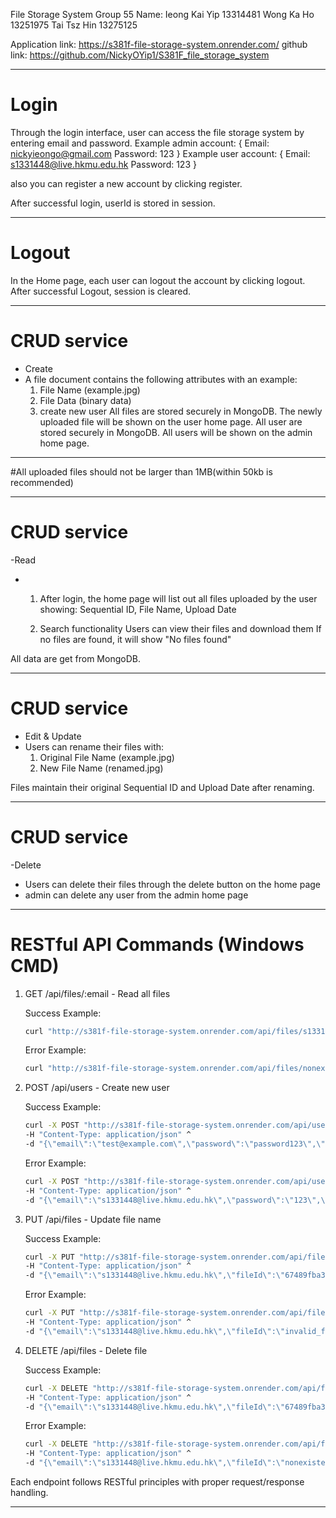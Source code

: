 File Storage System
Group 55
Name: 
Ieong Kai Yip 13314481
Wong Ka Ho 13251975
Tai Tsz Hin 13275125

Application link: https://s381f-file-storage-system.onrender.com/
github link: https://github.com/NickyOYip1/S381F_file_storage_system
********************************************
# Login
Through the login interface, user can access the file storage system by entering email and password.
Example admin account:
{
Email: nickyieongo@gmail.com
Password: 123
}
Example user account:
{
Email: s1331448@live.hkmu.edu.hk
Password: 123
}

also you can register a new account by clicking register.

After successful login, userId is stored in session.
********************************************
# Logout
In the Home page, each user can logout the account by clicking logout.
After successful Logout, session is cleared.
********************************************
# CRUD service
- Create
- A file document contains the following attributes with an example: 
    1) File Name (example.jpg)
    2) File Data (binary data)
	3) create new user
All files are stored securely in MongoDB. The newly uploaded file will be shown on the user home page.
All user are stored securely in MongoDB. All users will be shown on the admin home page.
********************************************
#All uploaded files should not be larger than 1MB(within 50kb is recommended)
********************************************
# CRUD service
-Read
- 1) After login, the home page will list out all files uploaded by the user
     showing: Sequential ID, File Name, Upload Date

  2) Search functionality
     Users can view their files and download them
     If no files are found, it will show "No files found"

All data are get from MongoDB.
********************************************
# CRUD service
- Edit & Update 
- Users can rename their files with:
    1) Original File Name (example.jpg)
    2) New File Name (renamed.jpg)

Files maintain their original Sequential ID and Upload Date after renaming.


********************************************
# CRUD service
-Delete
- Users can delete their files through the delete button on the home page
- admin can delete any user from the admin home page

********************************************
# RESTful API Commands (Windows CMD)

1. GET /api/files/:email - Read all files
   
   Success Example:
   ```cmd
   curl "http://s381f-file-storage-system.onrender.com/api/files/s1331448@live.hkmu.edu.hk"
   ```
   
   Error Example:
   ```cmd
   curl "http://s381f-file-storage-system.onrender.com/api/files/nonexistent@email.com"
   ```

2. POST /api/users - Create new user
   
   Success Example:
   ```cmd
   curl -X POST "http://s381f-file-storage-system.onrender.com/api/users" ^
   -H "Content-Type: application/json" ^
   -d "{\"email\":\"test@example.com\",\"password\":\"password123\",\"role\":\"user\"}"
   ```
   
   Error Example:
   ```cmd
   curl -X POST "http://s381f-file-storage-system.onrender.com/api/users" ^
   -H "Content-Type: application/json" ^
   -d "{\"email\":\"s1331448@live.hkmu.edu.hk\",\"password\":\"123\",\"role\":\"user\"}"
   ```

3. PUT /api/files - Update file name
   
   Success Example:
   ```cmd
   curl -X PUT "http://s381f-file-storage-system.onrender.com/api/files" ^
   -H "Content-Type: application/json" ^
   -d "{\"email\":\"s1331448@live.hkmu.edu.hk\",\"fileId\":\"67489fba3d28950e56419832_4\",\"newFileName\":\"renamed_file.jpg\"}"
   ```
   
   Error Example:
   ```cmd
   curl -X PUT "http://s381f-file-storage-system.onrender.com/api/files" ^
   -H "Content-Type: application/json" ^
   -d "{\"email\":\"s1331448@live.hkmu.edu.hk\",\"fileId\":\"invalid_file_id\",\"newFileName\":\"new.jpg\"}"
   ```

4. DELETE /api/files - Delete file
   
   Success Example:
   ```cmd
   curl -X DELETE "http://s381f-file-storage-system.onrender.com/api/files" ^
   -H "Content-Type: application/json" ^
   -d "{\"email\":\"s1331448@live.hkmu.edu.hk\",\"fileId\":\"67489fba3d28950e56419832_4\"}"
   ```
   
   Error Example:
   ```cmd
   curl -X DELETE "http://s381f-file-storage-system.onrender.com/api/files" ^
   -H "Content-Type: application/json" ^
   -d "{\"email\":\"s1331448@live.hkmu.edu.hk\",\"fileId\":\"nonexistent_file\"}"
   ```

Each endpoint follows RESTful principles with proper request/response handling.

********************************************

